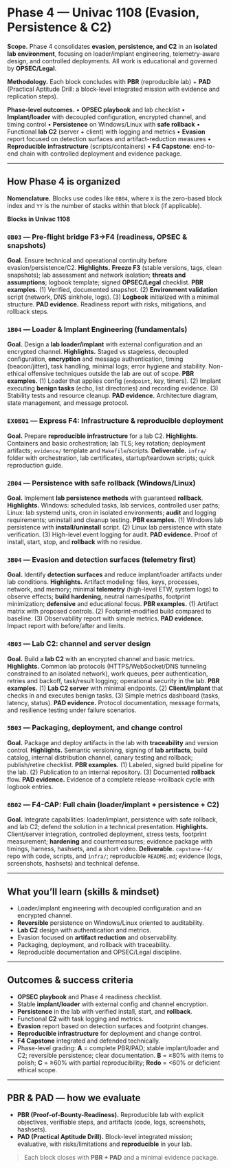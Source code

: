 
# Phase 4 — Univac 1108 (Evasion, Persistence & C2)

**Scope.** Phase 4 consolidates **evasion, persistence, and C2** in an **isolated lab environment**, focusing on loader/implant engineering, telemetry-aware design, and controlled deployments. All work is educational and governed by **OPSEC/Legal**.

**Methodology.** Each block concludes with **PBR** (reproducible lab) + **PAD** (Practical Aptitude Drill: a block-level integrated mission with evidence and replication steps).

**Phase-level outcomes.**
• **OPSEC playbook** and lab checklist • **Implant/loader** with decoupled configuration, encrypted channel, and timing control • **Persistence** on Windows/Linux with **safe rollback** • Functional **lab C2** (server + client) with logging and metrics • **Evasion** report focused on detection surfaces and artifact-reduction measures • **Reproducible infrastructure** (scripts/containers) • **F4 Capstone**: end-to-end chain with controlled deployment and evidence package.

---

## How Phase 4 is organized

**Nomenclature.** Blocks use codes like `0B04`, where `X` is the zero-based block index and `YY` is the number of stacks within that block (if applicable).

**Blocks in Univac 1108**

### `0B03` — Pre-flight bridge F3→F4 (readiness, OPSEC & snapshots)

**Goal.** Ensure technical and operational continuity before evasion/persistence/C2.
**Highlights.** **Freeze F3** (stable versions, tags, clean snapshots); lab assessment and network isolation; **threats and assumptions**; logbook template; signed **OPSEC/Legal** checklist.
**PBR examples.** (1) Verified, documented snapshot. (2) **Environment validation** script (network, DNS sinkhole, logs). (3) **Logbook** initialized with a minimal structure.
**PAD evidence.** Readiness report with risks, mitigations, and rollback steps.

### `1B04` — Loader & Implant Engineering (fundamentals)

**Goal.** Design a **lab loader/implant** with external configuration and an encrypted channel.
**Highlights.** Staged vs stageless, decoupled configuration, **encryption** and message authentication, timing (beacon/jitter), task handling, minimal logs; error hygiene and stability. Non-ethical offensive techniques outside the lab are out of scope.
**PBR examples.** (1) Loader that applies config (`endpoint`, key, timers). (2) Implant executing **benign tasks** (echo, list directories) and recording evidence. (3) Stability tests and resource cleanup.
**PAD evidence.** Architecture diagram, state management, and message protocol.

### `EX0B01` — Express F4: Infrastructure & reproducible deployment

**Goal.** Prepare **reproducible infrastructure** for a lab C2.
**Highlights.** Containers and basic orchestration; lab TLS; key rotation; deployment artifacts; `evidence/` template and `Makefile`/scripts.
**Deliverable.** `infra/` folder with orchestration, lab certificates, startup/teardown scripts; quick reproduction guide.

### `2B04` — Persistence with safe rollback (Windows/Linux)

**Goal.** Implement **lab persistence methods** with guaranteed **rollback**.
**Highlights.** Windows: scheduled tasks, lab services, controlled user paths; Linux: lab systemd units, cron in isolated environments; **audit** and logging requirements; uninstall and cleanup testing.
**PBR examples.** (1) Windows lab persistence with **install/uninstall** script. (2) Linux lab persistence with state verification. (3) High-level event logging for audit.
**PAD evidence.** Proof of install, start, stop, and **rollback** with no residue.

### `3B04` — Evasion and detection surfaces (telemetry first)

**Goal.** Identify **detection surfaces** and reduce implant/loader artifacts under lab conditions.
**Highlights.** Artifact modeling: files, keys, processes, network, and memory; minimal **telemetry** (high-level ETW, system logs) to observe effects; **build hardening**, neutral names/paths, footprint minimization; **defensive** and educational focus.
**PBR examples.** (1) Artifact matrix with proposed controls. (2) Footprint-modified build compared to baseline. (3) Observability report with simple metrics.
**PAD evidence.** Impact report with before/after and limits.

### `4B03` — Lab C2: channel and server design

**Goal.** Build a **lab C2** with an encrypted channel and basic metrics.
**Highlights.** Common lab protocols (HTTPS/WebSocket/DNS tunneling constrained to an isolated network), work queues, peer authentication, retries and backoff, task/result logging; operational security in the lab.
**PBR examples.** (1) **Lab C2 server** with minimal endpoints. (2) **Client/implant** that checks in and executes benign tasks. (3) Simple metrics dashboard (tasks, latency, status).
**PAD evidence.** Protocol documentation, message formats, and resilience testing under failure scenarios.

### `5B03` — Packaging, deployment, and change control

**Goal.** Package and deploy artifacts in the lab with **traceability** and version control.
**Highlights.** Semantic versioning, signing of **lab artifacts**, build catalog, internal distribution channel, canary testing and rollback; publish/retire checklist.
**PBR examples.** (1) Labeled, signed build pipeline for the lab. (2) Publication to an internal repository. (3) Documented **rollback** flow.
**PAD evidence.** Evidence of a complete release→rollback cycle with logbook entries.

### `6B02` — F4-CAP: Full chain (loader/implant + persistence + C2)

**Goal.** Integrate capabilities: loader/implant, persistence with safe rollback, and lab C2; defend the solution in a technical presentation.
**Highlights.** Client/server integration, controlled deployment, stress tests, footprint measurement; **hardening** and countermeasures; evidence package with timings, harness, hashsets, and a short video.
**Deliverable.** `capstone-f4/` repo with code, scripts, and `infra/`; reproducible `README.md`; evidence (logs, screenshots, hashsets) and technical defense.

---

## What you’ll learn (skills & mindset)

* Loader/implant engineering with decoupled configuration and an encrypted channel.
* **Reversible** persistence on Windows/Linux oriented to auditability.
* **Lab C2** design with authentication and metrics.
* Evasion focused on **artifact reduction** and observability.
* Packaging, deployment, and rollback with traceability.
* Reproducible documentation and OPSEC/Legal discipline.

---

## Outcomes & success criteria

* **OPSEC playbook** and Phase 4 readiness checklist.
* Stable **implant/loader** with external config and channel encryption.
* **Persistence** in the lab with verified install, start, and **rollback**.
* Functional **C2** with task logging and metrics.
* **Evasion** report based on detection surfaces and footprint changes.
* **Reproducible infrastructure** for deployment and change control.
* **F4 Capstone** integrated and defended technically.
* Phase-level grading: **A** = complete PBR/PAD; stable implant/loader and C2; reversible persistence; clear documentation. **B** = ≥80% with items to polish; **C** = ≥60% with partial reproducibility; **Redo** = <60% or deficient ethical scope.

---

## PBR & PAD — how we evaluate

* **PBR (Proof-of-Bounty-Readiness).** Reproducible lab with explicit objectives, verifiable steps, and artifacts (code, logs, screenshots, hashsets).
* **PAD (Practical Aptitude Drill).** Block-level integrated mission; evaluative, with risks/limitations and **reproducible** in your lab.

> Each block closes with **PBR + PAD** and a minimal evidence package.
